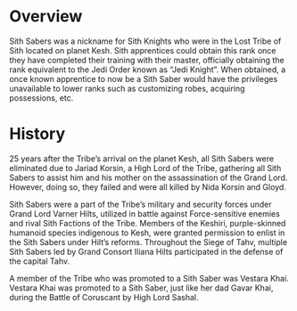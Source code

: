 # Overview

Sith Sabers was a nickname for Sith Knights who were in the Lost Tribe of Sith located on planet Kesh.
Sith apprentices could obtain this rank once they have completed their training with their master, officially obtaining the rank equivalent to the Jedi Order known as “Jedi Knight”.
When obtained, a once known apprentice to now be a Sith Saber would have the privileges unavailable to lower ranks such as customizing robes, acquiring possessions, etc.

# History

25 years after the Tribe’s arrival on the planet Kesh, all Sith Sabers were eliminated due to Jariad Korsin, a High Lord of the Tribe, gathering all Sith Sabers to assist him and his mother on the assassination of the Grand Lord.
However, doing so, they failed and were all killed by Nida Korsin and Gloyd.

Sith Sabers were a part of the Tribe’s military and security forces under Grand Lord Varner Hilts, utilized in battle against Force-sensitive enemies and rival Sith Factions of the Tribe.
Members of the Keshiri, purple-skinned humanoid species indigenous to Kesh, were granted permission to enlist in the Sith Sabers under Hilt’s reforms.
Throughout the Siege of Tahv, multiple Sith Sabers led by Grand Consort Iliana Hilts participated in the defense of the capital Tahv.

A member of the Tribe who was promoted to a Sith Saber was Vestara Khai.
Vestara Khai was promoted to a Sith Saber, just like her dad Gavar Khai, during the Battle of Coruscant by High Lord Sashal.

